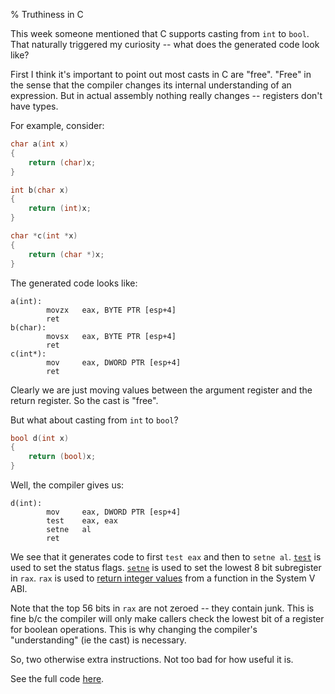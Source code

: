 % Truthiness in C

This week someone mentioned that C supports casting from `int` to `bool`.  That
naturally triggered my curiosity -- what does the generated code look like?

First I think it's important to point out most casts in C are "free". "Free" in
the sense that the compiler changes its internal understanding of an
expression. But in actual assembly nothing really changes -- registers don't
have types.

For example, consider:

```c
char a(int x)
{
    return (char)x;
}

int b(char x)
{
    return (int)x;
}

char *c(int *x)
{
    return (char *)x;
}
```

The generated code looks like:

```
a(int):
        movzx   eax, BYTE PTR [esp+4]
        ret
b(char):
        movsx   eax, BYTE PTR [esp+4]
        ret
c(int*):
        mov     eax, DWORD PTR [esp+4]
        ret
```

Clearly we are just moving values between the argument register and the return
register. So the cast is "free".

But what about casting from `int` to `bool`?

```c
bool d(int x)
{
    return (bool)x;
}
```

Well, the compiler gives us:

```
d(int):
        mov     eax, DWORD PTR [esp+4]
        test    eax, eax
        setne   al
        ret
```

We see that it generates code to first `test eax` and then to `setne al`.
[`test`][0] is used to set the status flags. [`setne`][1] is used to set the
lowest 8 bit subregister in `rax`. `rax` is used to [return integer values][2]
from a function in the System V ABI.

Note that the top 56 bits in `rax` are not zeroed -- they contain junk. This is
fine b/c the compiler will only make callers check the lowest bit of a register
for boolean operations. This is why changing the compiler's "understanding" (ie
the cast) is necessary.

So, two otherwise extra instructions. Not too bad for how useful it is.

See the full code [here][3].


[0]: https://web.itu.edu.tr/kesgin/mul06/intel/instr/test.html
[1]: https://web.itu.edu.tr/kesgin/mul06/intel/instr/setne_setnz.html
[2]: https://en.wikipedia.org/wiki/X86_calling_conventions#System_V_AMD64_ABI
[3]: https://godbolt.org/z/ff8r44nKn
